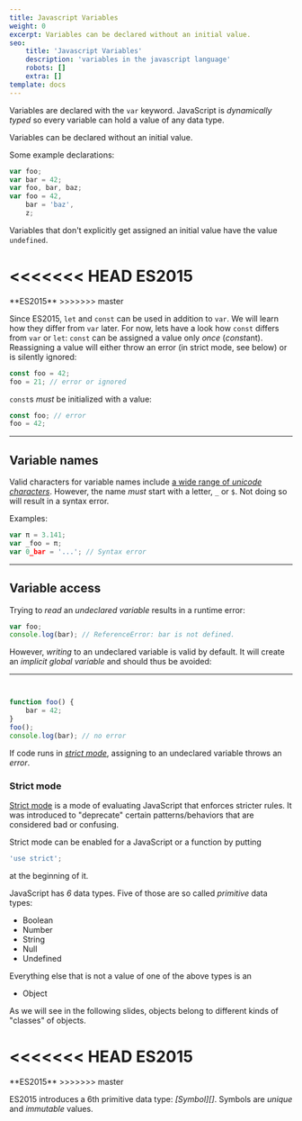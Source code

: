 ```yaml
---
title: Javascript Variables
weight: 0
excerpt: Variables can be declared without an initial value.
seo:
    title: 'Javascript Variables'
    description: 'variables in the javascript language'
    robots: []
    extra: []
template: docs
---
```



Variables are declared with the `var` keyword. JavaScript is
_dynamically typed_ so every variable can hold a value of any data type.

Variables can be declared without an initial value.

Some example declarations:

```js
var foo;
var bar = 42;
var foo, bar, baz;
var foo = 42,
    bar = 'baz',
    z;
```

Variables that don't explicitly get assigned an initial value have the value
`undefined`.

<div class="callout secondary">

<<<<<<< HEAD
<i class="fa fa-info-circle" aria-hidden="true"></i> **ES2015**
=======
<i class="fa fa-info-circle" aria-hidden="true">
</i> **ES2015**
>>>>>>> master

Since ES2015, `let` and `const` can be used in addition to `var`. We will learn
how they differ from `var` later. For now, lets have a look how `const` differs
from `var` or `let`: `const` can be assigned a value only _once_ (*const*ant).  
Reassigning a value will either throw an error (in strict mode, see below) or
is silently ignored:

```js
const foo = 42;
foo = 21; // error or ignored
```

`const`s _must_ be initialized with a value:

```js
const foo; // error
foo = 42;
```

</div>

---

## Variable names

Valid characters for variable names include [a wide range of _unicode
characters_](http://mathiasbynens.be/notes/javascript-identifiers).
However, the name _must_ start with a letter, `_` or `$`. Not doing so will
result in a syntax error.

Examples:

```js
var π = 3.141;
var _foo = π;
var 0_bar = '...'; // Syntax error
```

---

## Variable access

Trying to _read_ an _undeclared variable_ results in a runtime error:

```js
var foo;
console.log(bar); // ReferenceError: bar is not defined.
```

However, _writing_ to an undeclared variable is valid by default. It will
create an _implicit global variable_ and should thus be avoided:

---


```js


function foo() {
    bar = 42;
}
foo();
console.log(bar); // no error
```

<div class="callout primary">

If code runs in _[strict mode][]_, assigning to an undeclared variable throws
an _error_.

</div>

<div class="callout primary">

### Strict mode

[Strict mode][] is a mode of evaluating JavaScript that enforces stricter
rules. It was introduced to "deprecate" certain patterns/behaviors that are
considered bad or confusing.

Strict mode can be enabled for a JavaScript or a function by putting

```js
'use strict';
```

at the beginning of it.

</div>

[strict mode]: https://developer.mozilla.org/en-US/docs/Web/JavaScript/Reference/Functions_and_function_scope/Strict_mode

JavaScript has _6_ data types. Five of those are so called _primitive_ data
types:

- Boolean
- Number
- String
- Null
- Undefined

Everything else that is not a value of one of the above types is an

- Object

As we will see in the following slides, objects belong to different kinds of
"classes" of objects.

<div class="callout secondary">

<<<<<<< HEAD
<i class="fa fa-info-circle" aria-hidden="true"></i> **ES2015**
=======
<i class="fa fa-info-circle" aria-hidden="true">
</i> **ES2015**
>>>>>>> master

ES2015 introduces a 6th primitive data type: _[Symbol][]_. Symbols are _unique_
and _immutable_ values.

</div>
